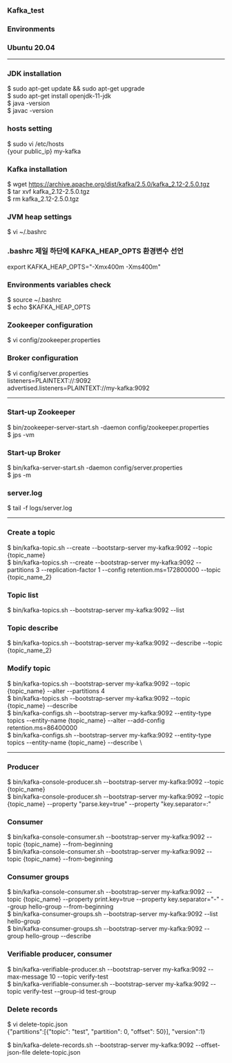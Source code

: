 ### Kafka_test
### Environments
### Ubuntu 20.04

--------------------------------------------------------------------

### JDK installation
$ sudo apt-get update && sudo apt-get upgrade \
$ sudo apt-get install openjdk-11-jdk \
$ java -version \
$ javac -version

### hosts setting
$ sudo vi /etc/hosts \
{your public_ip} my-kafka

### Kafka installation
$ wget https://archive.apache.org/dist/kafka/2.5.0/kafka_2.12-2.5.0.tgz \
$ tar xvf kafka_2.12-2.5.0.tgz \
$ rm kafka_2.12-2.5.0.tgz

### JVM heap settings
$ vi ~/.bashrc

### .bashrc 제일 하단에 KAFKA_HEAP_OPTS 환경변수 선언
export KAFKA_HEAP_OPTS="-Xmx400m -Xms400m"

### Environments variables check
$ source ~/.bashrc \
$ echo $KAFKA_HEAP_OPTS

### Zookeeper configuration
$ vi config/zookeeper.properties

### Broker configuration
$ vi config/server.properties \
listeners=PLAINTEXT://:9092 \
advertised.listeners=PLAINTEXT://my-kafka:9092

--------------------------------------------------------------------

### Start-up Zookeeper
$ bin/zookeeper-server-start.sh -daemon config/zookeeper.properties \
$ jps -vm

### Start-up Broker
$ bin/kafka-server-start.sh -daemon config/server.properties \
$ jps -m

### server.log
$ tail -f logs/server.log

--------------------------------------------------------------------

### Create a topic
$ bin/kafka-topic.sh --create --bootstarp-server my-kafka:9092 --topic {topic_name} \
$ bin/kafka-topics.sh --create --bootstrap-server my-kafka:9092 --partitions 3 --replication-factor 1 --config retention.ms=172800000 --topic {topic_name_2}

### Topic list
$ bin/kafka-topics.sh --bootstrap-server my-kafka:9092 --list

### Topic describe
$ bin/kafka-topics.sh --bootstrap-server my-kafka:9092 --describe --topic {topic_name_2}

### Modify topic
$ bin/kafka-topics.sh --bootstrap-server my-kafka:9092 --topic {topic_name} --alter --partitions 4 \
$ bin/kafka-topics.sh --bootstrap-server my-kafka:9092 --topic {topic_name} --describe \
$ bin/kafka-configs.sh --bootstrap-server my-kafka:9092 --entity-type topics --entity-name {topic_name} --alter --add-config retention.ms=86400000 \
$ bin/kafka-configs.sh --bootstrap-server my-kafka:9092 --entity-type topics --entity-name {topic_name} --describe \

--------------------------------------------------------------------

### Producer
$ bin/kafka-console-producer.sh --bootstrap-server my-kafka:9092 --topic {topic_name} \
$ bin/kafka-console-producer.sh --bootstrap-server my-kafka:9092 --topic {topic_name} --property "parse.key=true" --property "key.separator=:"

### Consumer
$ bin/kafka-console-consumer.sh --bootstrap-server my-kafka:9092 --topic {topic_name} --from-beginning \
$ bin/kafka-console-consumer.sh --bootstrap-server my-kafka:9092 --topic {topic_name} --from-beginning

### Consumer groups
$ bin/kafka-console-consumer.sh --bootstrap-server my-kafka:9092 --topic {topic_name} --property print.key=true --property key.separator="-" --group hello-group --from-beginning \
$ bin/kafka-consumer-groups.sh --bootstrap-server my-kafka:9092 --list hello-group \
$ bin/kafka-consumer-groups.sh --bootstrap-server my-kafka:9092 --group hello-group --describe

### Verifiable producer, consumer
$ bin/kafka-verifiable-producer.sh --bootstrap-server my-kafka:9092 --max-message 10 --topic verify-test \
$ bin/kafka-verifiable-consumer.sh --bootstrap-server my-kafka:9092 --topic verify-test --group-id test-group

### Delete records
$ vi delete-topic.json \
{"partitions":[{"topic": "test", "partition": 0, "offset": 50}], "version":1}

$ bin/kafka-delete-records.sh --bootstrap-server my-kafka:9092 --offset-json-file delete-topic.json
